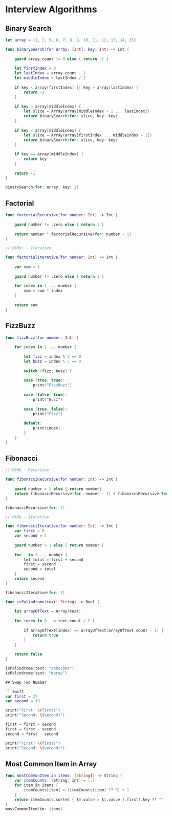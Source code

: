 # Interview Algorithms

## Binary Search

```swift
let array = [1, 2, 5, 6, 7, 8, 9, 10, 11, 12, 13, 14, 15]

func binarySearch(for array: [Int], key: Int) -> Int {
    
    guard array.count != 0 else { return -1 }
    
    let firstIndex = 0
    let lastIndex = array.count - 1
    let middleIndex = lastIndex / 2
    
    if key < array[firstIndex] || key > array[lastIndex] {
        return -1
    }
    
    if key > array[middleIndex] {
        let slice = Array(array[middleIndex + 1 ... lastIndex])
        return binarySearch(for: slice, key: key)
    }
    
    if key < array[middleIndex] {
        let slice = Array(array[firstIndex ... middleIndex - 1])
        return binarySearch(for: slice, key: key)
    }
    
    if key == array[middleIndex] {
        return key
    }
    
    return -1
}

binarySearch(for: array, key: 2)
```

## Factorial

```swift
func factorialRecursive(for number: Int) -> Int {
    
    guard number != .zero else { return 1 }
    
    return number * factorialRecursive(for: number - 1)
}

// MARK: - Iterative

func factorialIterative(for number: Int) -> Int {
    
    var sum = 1
    
    guard number != .zero else { return 1 }
    
    for index in 1 ... number {
        sum = sum * index
    }
    
    return sum
}
```

## FizzBuzz

```swift
func fizzBuzz(for number: Int) {
    
    for index in 1 ... number {
        
        let fizz = index % 3 == 0
        let buzz = index % 5 == 0
        
        switch (fizz, buzz) {
            
        case (true, true):
            print("FizzBuzz")
            
        case (false, true):
            print("Buzz")
            
        case (true, false):
            print("Fizz")
            
        default:
            print(index)
        }
    }
}
```

## Fibonacci

```swift
// MARK - Recursive

func fibonacciRecursive(for number: Int) -> Int {
    
    guard number > 1 else { return number}
    return fibonacciRecursive(for: number - 1) + fibonacciRecursive(for: number - 2)
}

fibonacciRecursive(for: 7)

// MARK - Iterative

func fibonacciIterative(for number: Int) -> Int {
    var first = 0
    var second = 1
    
    guard number > 1 else { return number }
    
    for _ in 2 ... number {
        let total = first + second
        first = second
        second = total
    }
    return second
}

fibonacciIterative(for: 7)
```

```swift
func isPalindrome(text: String) -> Bool {
    
    let arrayOfText = Array(text)
    
    for index in 0 ..< text.count / 2 {
        
        if arrayOfText[index] == arrayOfText[arrayOfText.count - 1] {
            return true
        }
    }
    
    return false
}

isPalindrome(text: "abbccbba")
isPalindrome(text: "Koray")

## Swap Two Number

```swift
var first = 27
var second = 10

print("First: \(first)")
print("Second: \(second)")

first = first + second
first = first - second
second = first - second

print("First: \(first)")
print("Second: \(second)")
```

## Most Common Item in Array

```swift
func mostCommonItem(in items: [String]) -> String {
    var itemCounts: [String: Int] = [:]
    for item in items {
        itemCounts[item] = (itemCounts[item] ?? 0) + 1
    }
    return itemCounts.sorted { $0.value > $1.value }.first?.key ?? ""
}
mostCommonItem(in: items)
```
 
